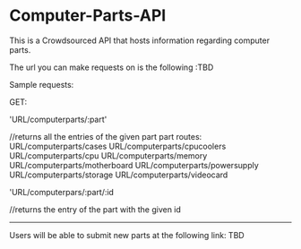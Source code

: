 # Computer-Parts-API


This is a Crowdsourced API that hosts information regarding computer parts. 

The url you can make requests on is the following :TBD


Sample requests:

GET:

'URL/computerparts/:part'

  //returns all the entries of the given part
  part routes:
  URL/computerparts/cases
  URL/computerparts/cpucoolers
  URL/computerparts/cpu
  URL/computerparts/memory
  URL/computerparts/motherboard
  URL/computerparts/powersupply
  URL/computerparts/storage
  URL/computerparts/videocard


'URL/computerpars/:part/:id

  //returns the entry of the part with the given id


-----------------------------------

Users will be able to submit new parts at the following link: TBD
